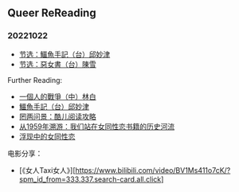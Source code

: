 ## Queer ReReading
### 20221022
- [节选：鱷魚手記（台）邱妙津](https://rereadqueer.github.io/20221022/鳄鱼手记节选.pdf)<br>
- [节选：惡女書（台）陳雪](https://rereadqueer.github.io/20221022/惡女書節選.pdf)<br>


Further Reading:
- [一個人的戰爭（中）林白](https://rereadqueer.github.io/20221022/一个人的战争.pdf)<br>
- [鱷魚手記（台）邱妙津](https://rereadqueer.github.io/20221022/鳄鱼手记.pdf)<br>
- [罔两问景：酷儿阅读攻略](https://rereadqueer.github.io/20221022/罔两问景：酷儿阅读攻略.pdf)<br>
- [从1959年溯游：我们站在女同性恋书籍的历史河流](https://mp.weixin.qq.com/s/BgHJSs7Cz65bAQnChKnB3w)<br>
- [浮现中的女同性恋](https://zh.b-ok.global/book/5978995/7f996c)<br>

电影分享：
- [《女人Taxi女人》][https://www.bilibili.com/video/BV1Ms411o7cK/?spm_id_from=333.337.search-card.all.click]<br>
